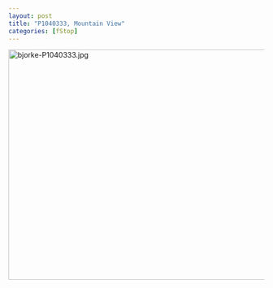 ```yaml
---
layout: post
title: "P1040333, Mountain View"
categories: [fStop]
---
```

<img alt="bjorke-P1040333.jpg" src="http://www.botzilla.com/blog/pix2009/bjorke-P1040333.jpg" width="807" height="454" border="0" />



